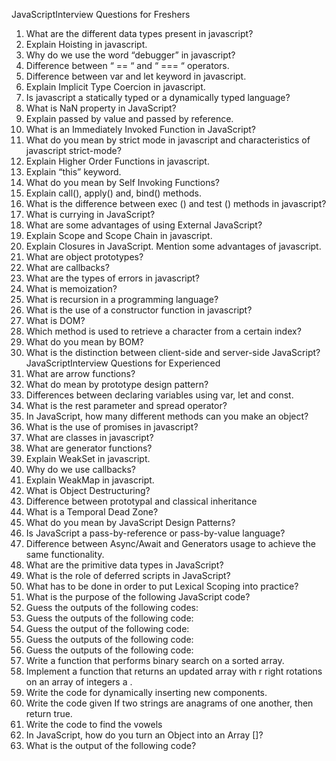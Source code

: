 JavaScriptInterview Questions for Freshers
1.  What are the different data types present in javascript?
2.  Explain Hoisting in javascript.
3.  Why do we use the word “debugger” in javascript?
4.  Difference between “ == “ and “ === “ operators.
5.  Difference between var and let keyword in javascript.
6.  Explain Implicit Type Coercion in javascript.
7.  Is javascript a statically typed or a dynamically typed language?
8.  What is NaN property in JavaScript?
9.  Explain passed by value and passed by reference.
10.  What is an Immediately Invoked Function in JavaScript?
11.  What do you mean by strict mode in javascript and characteristics of javascript
strict-mode?
12.  Explain Higher Order Functions in javascript.
13.  Explain “this” keyword.
14.  What do you mean by Self Invoking Functions?
15.  Explain call(), apply() and, bind() methods.
16.  What is the difference between exec () and test () methods in javascript?
17.  What is currying in JavaScript?
18.  What are some advantages of using External JavaScript?
19.  Explain Scope and Scope Chain in javascript.
20.  Explain Closures in JavaScript.
Mention some advantages of javascript.
22.  What are object prototypes?
23.  What are callbacks?
24.  What are the types of errors in javascript?
25.  What is memoization?
26.  What is recursion in a programming language?
27.  What is the use of a constructor function in javascript?
28.  What is DOM?
29.  Which method is used to retrieve a character from a certain index?
30.  What do you mean by BOM?
31.  What is the distinction between client-side and server-side JavaScript?
JavaScriptInterview Questions for Experienced
32.  What are arrow functions?
33.  What do mean by prototype design pattern?
34.  Differences between declaring variables using var, let and const.
35.  What is the rest parameter and spread operator?
36.  In JavaScript, how many different methods can you make an object?
37.  What is the use of promises in javascript?
38.  What are classes in javascript?
39.  What are generator functions?
40.  Explain WeakSet in javascript.
41.  Why do we use callbacks?
42.  Explain WeakMap in javascript.
43.  What is Object Destructuring?
44.  Difference between prototypal and classical inheritance
45.  What is a Temporal Dead Zone?
46.  What do you mean by JavaScript Design Patterns?
47.  Is JavaScript a pass-by-reference or pass-by-value language?
48.  Difference between Async/Await and Generators usage to achieve the same functionality.
49.  What are the primitive data types in JavaScript?
50.  What is the role of deferred scripts in JavaScript?
51.  What has to be done in order to put Lexical Scoping into practice?
52.  What is the purpose of the following JavaScript code?
53.  Guess the outputs of the following codes:
54.  Guess the outputs of the following code:
55.  Guess the output of the following code:
56.  Guess the outputs of the following code: 
57.  Guess the outputs of the following code:
58.  Write a function that performs binary search on a sorted array.
59.  Implement a function that returns an updated array with r right rotations on an array of integers a .
60.  Write the code for dynamically inserting new components.
61.  Write the code given If two strings are anagrams of one another, then return true.
62.  Write the code to find the vowels
63.  In JavaScript, how do you turn an Object into an Array []?
64.  What is the output of the following code?
